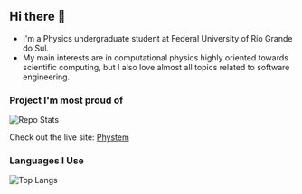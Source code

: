 ## Hi there 👋
* I'm a Physics undergraduate student at Federal University of Rio Grande do Sul.
* My main interests are in computational physics highly oriented towards scientific computing, but I also love almost all topics related to software engineering.

### Project I'm most proud of
![Repo Stats](https://github-readme-stats.vercel.app/api/pin/?username=marcos1561&repo=phystem)

Check out the live site: [Phystem](https://marcos1561.github.io/phystem/)

### Languages I Use

![Top Langs](https://github-readme-stats.vercel.app/api/top-langs/?username=marcos1561&layout=compact&theme=radical&hide=jupyter%20notebook,tex,purebasic)


<!--
**marcos1561/marcos1561** is a ✨ _special_ ✨ repository because its `README.md` (this file) appears on your GitHub profile.

Here are some ideas to get you started:

- 🔭 I’m currently working on ...
- 🌱 I’m currently learning ...
- 👯 I’m looking to collaborate on ...
- 🤔 I’m looking for help with ...
- 💬 Ask me about ...
- 📫 How to reach me: ...
- 😄 Pronouns: ...
- ⚡ Fun fact: ...
-->
